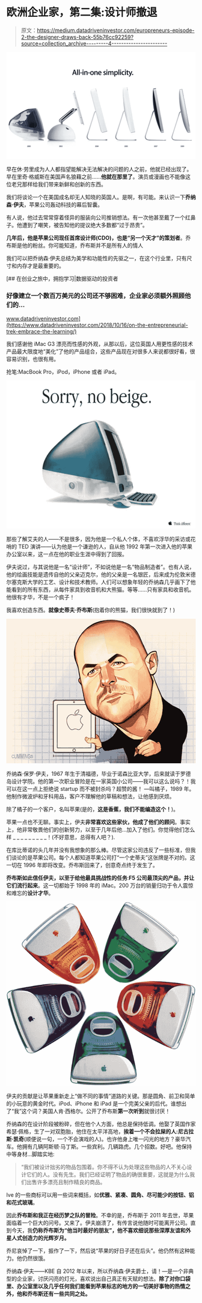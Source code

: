 # 欧洲企业家，第二集:设计师撤退

> 原文：<https://medium.datadriveninvestor.com/europreneurs-episode-2-the-designer-draws-back-55b76cc92259?source=collection_archive---------4----------------------->

![](img/2ea6f27706c3e8d48d649ff00e2a7e8f.png)

早在休·劳里成为人人都指望能解决无法解决的问题的人之前，他就已经出现了。早在里奇·格威斯在美国声名狼藉之前……**他就在那里了**。演员或漫画也不能像这位老兄那样给我们带来新鲜和创新的东西。

我们将谈论一个在美国成名却无人知晓的英国人。是啊，有可能。来认识一下**乔纳森·伊夫**，苹果公司轰动科技的幕后智囊。

有人说，他过去常常穿着怪异的服装向公司推销想法。有一次他甚至戴了一个红鼻子。他遭到了嘲笑，被告知他的提议绝大多数都“过于昂贵”。

**几年后，他是苹果公司现任首席设计师(CDO)，也是“另一个天才”的策划者**。乔布斯是他的粉丝。你可能知道，乔布斯并不是所有人的情人

我们可以把乔纳森·伊夫总结为美学和功能性的先驱之一，在这个行业里，只有尺寸和内存才是最重要的。

[](https://www.datadriveninvestor.com/2018/10/16/on-the-entrepreneurial-trek-embrace-the-learning/) [## 在创业之旅中，拥抱学习|数据驱动的投资者

### 好像建立一个数百万美元的公司还不够困难，企业家必须额外照顾他们的…

www.datadriveninvestor.com](https://www.datadriveninvestor.com/2018/10/16/on-the-entrepreneurial-trek-embrace-the-learning/) 

我们感谢他 iMac G3 漂亮而性感的外观，从那以后，这位英国人用更性感的技术产品最大限度地“美化”了他的产品组合，这些产品现在对很多人来说都很好看，很容易识别，也很有用。

抢笔:MacBook Pro，iPod，iPhone 或者 iPad。

![](img/a9efded8b9ffb0a48bd1053ce1987529.png)

那些了解艾夫的人——不是很多，因为他是一个私人个体，不喜欢浮华的采访或花哨的 TED 演讲——认为他是一个谦逊的人，自从他 1992 年第一次进入他的苹果办公室以来，这一点在他的职业生涯中得到了回报。

伊夫说过，与其说他是一名“设计师”，不如说他是一名“物品制造者”。也有人说，他的绘画技能是遗传自他的父亲迈克尔，他的父亲是一名银匠，后来成为伦敦米德尔塞克斯大学的工艺、设计和技术教师。人们可以想象年轻的乔纳森几乎画下了他能看到的所有东西，从每件家具到收音机和大熊猫。等等……只有家具和收音机。他很有才华，不是一个疯子！

我喜欢创造东西。**就像史蒂夫·乔布斯**(抱着你的熊猫，我们很快就到了！)

![](img/5a9cff6490f453b8eca198c7f1c64b80.png)

乔纳森·保罗·伊夫，1967 年生于清福德，毕业于诺森比亚大学，后来就读于罗德岛设计学院。他的第一次职业冒险是在一家英国小公司——我可以这么说吗？！我可以在这一点上拒绝说 startup 而不被封杀吗？超赞的酱！ —叫橘子，1989 年。他制作微波炉和牙科用品，客户不理解他的草稿和想法，让他感到厌烦。

除了橘子的一个客户，名叫苹果(是的，**这是香蕉，我们不能编造这个！**)。

苹果一点也不无聊。事实上，伊夫**非常喜欢这些家伙，他成了他们的顾问**。事实上，他非常敬畏他们的创新努力，以至于几年后他…加入了他们。你觉得他们怎么样 _ _ _ _ _ _ _ _ _！(不好意思，总得有人吧？).

在库比蒂诺的头几年并没有我想象的那么棒。尽管这家公司违反了一些标准，但我们谈论的是苹果公司。每个人都知道苹果公司打“一个史蒂夫”这张牌是不对的。这一切在 1996 年即将改变。乔布斯回来了，创意奇点终于发生了。

**乔布斯如此信任伊夫，以至于给他最具挑战性的任务**:**F5 公司最顶尖的产品，并让它们流行起来**。这一切都始于 1998 年的 iMac。200 万台的销量归功于令人震惊和难忘的**设计才华**。

![](img/382dda8c65026766a0be51faa679464c.png)

伊夫的贡献是让苹果重新走上“做不同的事情”道路的关键。那是圆角、前卫和简单的小玩意的黄金时代。iPod、iPhone 和 iPad 是一个完美父亲的后代。谁想出了“我”这个词？美国人肯·西格尔。公开了乔布斯**第一次听到**就很讨厌！

乔纳森的在设计阶段被粉碎，但在他个人方面，他总是保持低调。他娶了英国作家希瑟·佩格，生了一对双胞胎，他住在太平洋高地，**挨着一个不会拉屎的人:尼古拉斯·凯奇**(顺便说一句，一个不会演戏的人)。也许他身上唯一闪光的地方？豪华汽车。他拥有几辆阿斯顿·马丁斯。一些宾利。几辆路虎。几个招数。好吧。他保持中等身材…脚踏实地:

> “我们被设计拙劣的物品包围着。你不得不认为处理这些物品的人不关心设计它们的人。没有先生。我们已经证明了物品的确很重要，这就是为什么我们出售许多漂亮且制作精良的商品。

Ive 的一些商标可以用一些词来概括，如**优雅、紧凑、圆角、尽可能少的按钮、铝和花式玻璃**。

因此**乔布斯和我正在经历梦之队的冒险**。不幸的是，乔布斯于 2011 年去世，苹果面临着一个巨大的问号。又来了。伊夫崩溃了，有传言说他随时可能离开公司。直到今天，我**仍称乔布斯为“他当时最好的朋友”，他不喜欢细说那些深厚友谊和外星人式创造力的光辉岁月。**

乔尼哀悼了一下，振作了一下，然后说“苹果的好日子还在后头”。他仍然有这种能力。他仍然很饿。

乔纳森·伊夫——KBE 自 2012 年以来，所以乔纳森·伊夫爵士，请！—是一个非典型的企业家，讨厌闪亮的灯光，喜欢说出自己真正有天赋的想法。**除了对你口袋里、办公室里以及几乎任何我们能看到苹果标志的地方的一切美好事物的热情之外，他和乔布斯还有一些共同之处。**